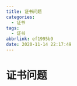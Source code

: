```yaml
---
title: 证书问题
categories:
  - 证书
tags:
  - 证书
abbrlink: ef1995b9
date: 2020-11-14 22:17:49
---
```

# 证书问题
